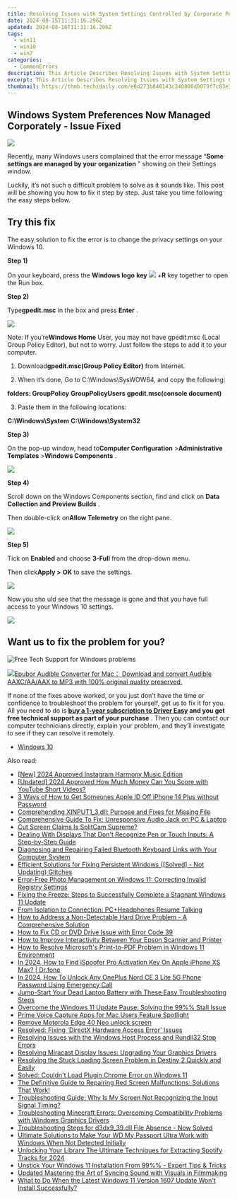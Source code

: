 ```yaml
---
title: Resolving Issues with System Settings Controlled by Corporate Policy in Windows
date: 2024-08-15T11:31:16.296Z
updated: 2024-08-16T11:31:16.296Z
tags:
  - win11
  - win10
  - win7
categories:
  - CommonErrors
description: This Article Describes Resolving Issues with System Settings Controlled by Corporate Policy in Windows
excerpt: This Article Describes Resolving Issues with System Settings Controlled by Corporate Policy in Windows
thumbnail: https://thmb.techidaily.com/e8d273b848143c340000d0079f7c83e7faa1151d78bf679fca424eb3bb1ead67.jpg
---
```


## Windows System Preferences Now Managed Corporately - Issue Fixed

![](https://images.drivereasy.com/wp-content/uploads/2018/07/img_5b51b1bd9c9c1.jpg)

 Recently, many Windows users complained that the error message “**Some settings are managed by your organization** ” showing on their Settings window.

 Luckily, it’s not such a difficult problem to solve as it sounds like. This post will be showing you how to fix it step by step. Just take you time following the easy steps below.

## Try this fix

 The easy solution to fix the error is to change the privacy settings on your Windows 10.

**Step 1)**

 On your keyboard, press the **Windows logo** **key** ![](https://images.drivereasy.com/wp-content/uploads/2018/02/win-key-3.png) +**R** key together to open the Run box.

**Step 2)**

 Type**gpedit.msc** in the box and press **Enter** .

![](https://images.drivereasy.com/wp-content/uploads/2018/02/img_5a90c98470510.png)

 Note: If you’re**Windows Home** User, you may not have gpedit.msc (Local Group Policy Editor), but not to worry. Just follow the steps to add it to your computer.

 1) Download**gpedit.msc(Group Policy Editor)** from Internet.

 2) When it’s done, Go to C:\\Windows\\SysWOW64, and copy the following:

**folders: GroupPolicy**
**GroupPolicyUsers**
**gpedit.msc(console document)**

3) Paste them in the following locations:

**C:\\Windows\\System**
**C:\\Windows\\System32**

**Step 3)**

 On the pop-up window, head to**Computer Configuration** \>**Administrative Templates** \>**Windows Components** .

![](https://images.drivereasy.com/wp-content/uploads/2018/02/img_5a90cac5c9281.png)

**Step 4)**

 Scroll down on the Windows Components section, find and click on **Data Collection and Preview Builds** .

 Then double-click on**Allow Telemetry** on the right pane.

![](https://images.drivereasy.com/wp-content/uploads/2018/02/img_5a90cc85b95a9.jpg)

**Step 5)**

 Tick on **Enabled**  and choose **3-Full**  from the drop-down menu.

 Then click**Apply >** **OK** to save the settings.

![](https://images.drivereasy.com/wp-content/uploads/2018/02/img_5a90cce3af29a.jpg)

Now you sho uld see that the message is gone and that you have full access to your Windows 10 settings.

<!-- affiliate ads begin -->
<a href="https://secure.2checkout.com/order/checkout.php?PRODS=4621764&QTY=1&AFFILIATE=108875&CART=1"><img src="https://www.x-mirage.com/x-mirage/img/page-home.jpg" border="0"></a>
<!-- affiliate ads end -->
## Want us to fix the problem for you?  

![Free Tech Support for Windows problems](https://images.drivereasy.com/wp-content/uploads/2017/05/Free-Tech-Support.jpg)
<!-- affiliate ads begin -->
<a href="https://secure.2checkout.com/order/checkout.php?PRODS=4713565&QTY=1&AFFILIATE=108875&CART=1"><img src="https://www.epubor.com/images/uppic/audible-converter-interface.png" border="0">Epubor Audible Converter for Mac： Download and convert Audible AAXC/AA/AAX to MP3 with 100% original quality preserved.</a>
<!-- affiliate ads end -->

 If none of the fixes above worked, or you just don’t have the time or confidence to troubleshoot the problem for yourself, get us to fix it for you. All you need to do is **[buy a 1-year subscription to Driver Easy](https://tools.techidaily.com/drivereasy/download/) and you get free technical support as part of your purchase** . Then you can contact our computer technicians directly, explain your problem, and they’ll investigate to see if they can resolve it remotely.

* [Windows 10](https://tools.techidaily.com/drivereasy/download/)

<ins class="adsbygoogle"
     style="display:block"
     data-ad-format="autorelaxed"
     data-ad-client="ca-pub-7571918770474297"
     data-ad-slot="1223367746"></ins>



<ins class="adsbygoogle"
     style="display:block"
     data-ad-client="ca-pub-7571918770474297"
     data-ad-slot="8358498916"
     data-ad-format="auto"
     data-full-width-responsive="true"></ins>

<span class="atpl-alsoreadstyle">Also read:</span>
<div><ul>
<li><a href="https://instagram-videos.techidaily.com/new-2024-approved-instagram-harmony-music-edition/"><u>[New] 2024 Approved  Instagram Harmony  Music Edition</u></a></li>
<li><a href="https://eaxpv-info.techidaily.com/updated-2024-approved-how-much-money-can-you-score-with-youtube-short-videos/"><u>[Updated] 2024 Approved  How Much Money Can You Score with YouTube Short Videos?</u></a></li>
<li><a href="https://apple-account.techidaily.com/3-ways-of-how-to-get-someones-apple-id-off-iphone-14-plus-without-password-by-drfone-ios/"><u>3 Ways of How to Get Someones Apple ID Off iPhone 14 Plus without Password</u></a></li>
<li><a href="https://win-howtos.techidaily.com/comprehending-xinput13dll-purpose-and-fixes-for-missing-file/"><u>Comprehending XINPUT1_3.dll: Purpose and Fixes for Missing File</u></a></li>
<li><a href="https://win-howtos.techidaily.com/comprehensive-guide-to-fix-unresponsive-audio-jack-on-pc-and-laptop/"><u>Comprehensive Guide To Fix: Unresponsive Audio Jack on PC & Laptop</u></a></li>
<li><a href="https://video-screen-grab.techidaily.com/cut-screen-claims-is-splitcam-supreme/"><u>Cut Screen Claims  Is SplitCam Supreme?</u></a></li>
<li><a href="https://win-howtos.techidaily.com/dealing-with-displays-that-dont-recognize-pen-or-touch-inputs-a-step-by-step-guide/"><u>Dealing With Displays That Don't Recognize Pen or Touch Inputs: A Step-by-Step Guide</u></a></li>
<li><a href="https://win-howtos.techidaily.com/diagnosing-and-repairing-failed-bluetooth-keyboard-links-with-your-computer-system/"><u>Diagnosing and Repairing Failed Bluetooth Keyboard Links with Your Computer System</u></a></li>
<li><a href="https://win-howtos.techidaily.com/efficient-solutions-for-fixing-persistent-windows-solved-not-updating-glitches/"><u>Efficient Solutions for Fixing Persistent Windows ([Solved] - Not Updating) Glitches</u></a></li>
<li><a href="https://win-howtos.techidaily.com/error-free-photo-management-on-windows-11-correcting-invalid-registry-settings/"><u>Error-Free Photo Management on Windows 11: Correcting Invalid Registry Settings</u></a></li>
<li><a href="https://win-howtos.techidaily.com/fixing-the-freeze-steps-to-successfully-complete-a-stagnant-windows-11-update/"><u>Fixing the Freeze: Steps to Successfully Complete a Stagnant Windows 11 Update</u></a></li>
<li><a href="https://win-howtos.techidaily.com/from-isolation-to-connection-pcplusheadphones-resume-talking/"><u>From Isolation to Connection: PC+Headphones Resume Talking</u></a></li>
<li><a href="https://win-howtos.techidaily.com/how-to-address-a-non-detectable-hard-drive-problem-a-comprehensive-solution/"><u>How to Address a Non-Detectable Hard Drive Problem - A Comprehensive Solution</u></a></li>
<li><a href="https://win-howtos.techidaily.com/how-to-fix-cd-or-dvd-drive-issue-with-error-code-39/"><u>How to Fix CD or DVD Drive Issue with Error Code 39</u></a></li>
<li><a href="https://win-howtos.techidaily.com/how-to-improve-interactivity-between-your-epson-scanner-and-printer/"><u>How to Improve Interactivity Between Your Epson Scanner and Printer</u></a></li>
<li><a href="https://win-howtos.techidaily.com/how-to-resolve-microsofts-print-to-pdf-problem-in-windows-11-environment/"><u>How to Resolve Microsoft's Print-to-PDF Problem in Windows 11 Environment</u></a></li>
<li><a href="https://review-topics.techidaily.com/in-2024-how-to-find-ispoofer-pro-activation-key-on-apple-iphone-xs-max-drfone-by-drfone-virtual-ios/"><u>In 2024, How to Find iSpoofer Pro Activation Key On Apple iPhone XS Max? | Dr.fone</u></a></li>
<li><a href="https://easy-unlock-android.techidaily.com/in-2024-how-to-unlock-any-oneplus-nord-ce-3-lite-5g-phone-password-using-emergency-call-by-drfone-android/"><u>In 2024, How To Unlock Any OnePlus Nord CE 3 Lite 5G Phone Password Using Emergency Call</u></a></li>
<li><a href="https://win-howtos.techidaily.com/1723210707915-jump-start-your-dead-laptop-battery-with-these-easy-troubleshooting-steps/"><u>Jump-Start Your Dead Laptop Battery with These Easy Troubleshooting Steps</u></a></li>
<li><a href="https://win-howtos.techidaily.com/overcome-the-windows-11-update-pause-solving-the-99-stall-issue/"><u>Overcome the Windows 11 Update Pause: Solving the 99%% Stall Issue</u></a></li>
<li><a href="https://visual-screen-recording.techidaily.com/prime-voice-capture-apps-for-mac-users-feature-spotlight/"><u>Prime Voice Capture Apps for Mac Users  Feature Spotlight</u></a></li>
<li><a href="https://techidaily.com/remove-motorola-edge-40-neo-unlock-screen-by-drfone-android-unlock-android-unlock/"><u>Remove Motorola Edge 40 Neo unlock screen</u></a></li>
<li><a href="https://win-howtos.techidaily.com/resolved-fixing-directx-hardware-access-error-issues/"><u>Resolved: Fixing 'DirectX Hardware Access Error' Issues</u></a></li>
<li><a href="https://win-howtos.techidaily.com/resolving-issues-with-the-windows-host-process-and-rundll32-stop-errors/"><u>Resolving Issues with the Windows Host Process and Rundll32 Stop Errors</u></a></li>
<li><a href="https://win-howtos.techidaily.com/resolving-miracast-display-issues-upgrading-your-graphics-drivers/"><u>Resolving Miracast Display Issues: Upgrading Your Graphics Drivers</u></a></li>
<li><a href="https://win-howtos.techidaily.com/resolving-the-stuck-loading-screen-problem-in-destiny-2-quickly-and-easily/"><u>Resolving the Stuck Loading Screen Problem in Destiny 2 Quickly and Easily</u></a></li>
<li><a href="https://win-howtos.techidaily.com/solved-couldnt-load-plugin-chrome-error-on-windows-11/"><u>Solved: Couldn't Load Plugin Chrome Error on Windows 11</u></a></li>
<li><a href="https://win-howtos.techidaily.com/1723211961468-the-definitive-guide-to-repairing-red-screen-malfunctions-solutions-that-work/"><u>The Definitive Guide to Repairing Red Screen Malfunctions: Solutions That Work!</u></a></li>
<li><a href="https://win-howtos.techidaily.com/troubleshooting-guide-why-is-my-screen-not-recognizing-the-input-signal-timing/"><u>Troubleshooting Guide: Why Is My Screen Not Recognizing the Input Signal Timing?</u></a></li>
<li><a href="https://win-howtos.techidaily.com/troubleshooting-minecraft-errors-overcoming-compatibility-problems-with-windows-graphics-drivers/"><u>Troubleshooting Minecraft Errors: Overcoming Compatibility Problems with Windows Graphics Drivers</u></a></li>
<li><a href="https://win-howtos.techidaily.com/troubleshooting-steps-for-d3dx939dll-file-absence-now-solved/"><u>Troubleshooting Steps for d3dx9_39.dll File Absence - Now Solved</u></a></li>
<li><a href="https://win-howtos.techidaily.com/ultimate-solutions-to-make-your-wd-my-passport-ultra-work-with-windows-when-not-detected-initially/"><u>Ultimate Solutions to Make Your WD My Passport Ultra Work with Windows When Not Detected Initially</u></a></li>
<li><a href="https://voice-adjusting.techidaily.com/unlocking-your-library-the-ultimate-techniques-for-extracting-spotify-tracks-for-2024/"><u>Unlocking Your Library The Ultimate Techniques for Extracting Spotify Tracks for 2024</u></a></li>
<li><a href="https://win-howtos.techidaily.com/unstick-your-windows-11-installation-from-99-expert-tips-and-tricks/"><u>Unstick Your Windows 11 Installation From 99%% - Expert Tips & Tricks</u></a></li>
<li><a href="https://audio-editing.techidaily.com/updated-mastering-the-art-of-syncing-sound-with-visuals-in-filmmaking/"><u>Updated Mastering the Art of Syncing Sound with Visuals in Filmmaking</u></a></li>
<li><a href="https://win-howtos.techidaily.com/what-to-do-when-the-latest-windows-11-version-1607-update-wont-install-successfully/"><u>What to Do When the Latest Windows 11 Version 1607 Update Won't Install Successfully?</u></a></li>
</ul></div>

